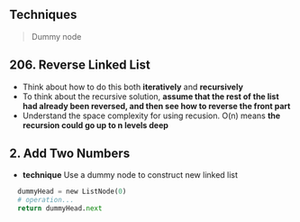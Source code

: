 ## Techniques 
> Dummy node 

## 206. Reverse Linked List

* Think about how to do this both **iteratively** and **recursively**
* To think about the recursive solution, **assume that the rest of the list had already been reversed, and then see how to reverse the front part**
* Understand the space complexity for using recusion. O(n) means **the recursion could go up to n levels deep**

## 2. Add Two Numbers 

* **technique** Use a dummy node to construct new linked list
```Python
  dummyHead = new ListNode(0)
  # operation...
  return dummyHead.next
```
